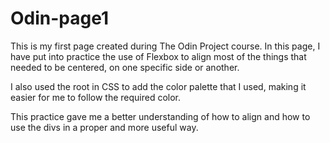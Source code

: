 # Odin-page1
This is my first page created during The Odin Project course.
In this page, I have put into practice the use of Flexbox to align most of the things that
needed to be centered, on one specific side or another.

I also used the root in CSS to add the color palette that I used, making it easier for me to follow
the required color.

This practice gave me a better understanding of how to align and how to use the divs in a 
proper and more useful way.

